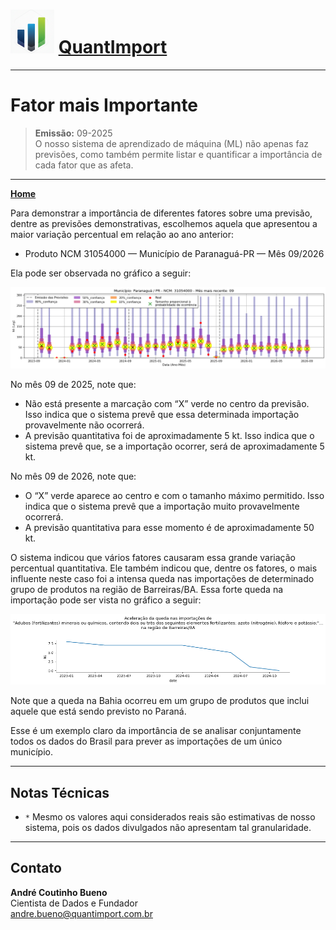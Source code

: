 # <img src="logo.png" alt="Logo QuantImport" width="70"> [QuantImport](https://quantimportbrazil.github.io/Sobre/)

---

# Fator mais Importante

> **Emissão:** 09-2025  
> O nosso sistema de aprendizado de máquina (ML) não apenas faz previsões, como também permite listar e quantificar a importância de cada fator que as afeta.  

---

**[Home](https://quantimportbrazil.github.io/Sobre/)**  

Para demonstrar a importância de diferentes fatores sobre uma previsão, dentre as previsões demonstrativas, escolhemos aquela que apresentou a maior variação percentual em relação ao ano anterior:  
* Produto NCM 31054000 — Município de Paranaguá-PR — Mês 09/2026

Ela pode ser observada no gráfico a seguir:

![Gráfico de Previsão](31054000.png)

No mês 09 de 2025, note que:  
* Não está presente a marcação com “X” verde no centro da previsão. Isso indica que o sistema prevê que essa determinada importação provavelmente não ocorrerá.  
* A previsão quantitativa foi de aproximadamente 5 kt. Isso indica que o sistema prevê que, se a importação ocorrer, será de aproximadamente 5 kt.

No mês 09 de 2026, note que:  
* O “X” verde aparece ao centro e com o tamanho máximo permitido. Isso indica que o sistema prevê que a importação muito provavelmente ocorrerá.  
* A previsão quantitativa para esse momento é de aproximadamente 50 kt.  

O sistema indicou que vários fatores causaram essa grande variação percentual quantitativa. Ele também indicou que, dentre os fatores, o mais influente neste caso foi a intensa queda nas importações de determinado grupo de produtos na região de Barreiras/BA. Essa forte queda na importação pode ser vista no gráfico a seguir:

![Fator mais Importante](fator_mais_importante.png)  

Note que a queda na Bahia ocorreu em um grupo de produtos que inclui aquele que está sendo previsto no Paraná.

Esse é um exemplo claro da importância de se analisar conjuntamente todos os dados do Brasil para prever as importações de um único município.  

---

## Notas Técnicas
* `*` Mesmo os valores aqui considerados reais são estimativas de nosso sistema, pois os dados divulgados não apresentam tal granularidade.  

---

## Contato
**André Coutinho Bueno**  
Cientista de Dados e Fundador  
[andre.bueno@quantimport.com.br](mailto:andre.bueno@quantimport.com.br)
